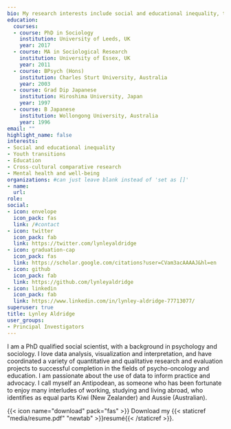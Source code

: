 ```yaml
---
bio: My research interests include social and educational inequality, transitions from education to employment, education, cross-cultural comparative research, and mental health/ wellbeing.  
education:
  courses:
  - course: PhD in Sociology
    institution: University of Leeds, UK
    year: 2017
  - course: MA in Sociological Research
    institution: University of Essex, UK
    year: 2011
  - course: BPsych (Hons)
    institution: Charles Sturt University, Australia
    year: 2003
  - course: Grad Dip Japanese
    institution: Hiroshima University, Japan
    year: 1997
  - course: B Japanese
    institution: Wollongong University, Australia
    year: 1996 
email: ""
highlight_name: false
interests:
- Social and educational inequality
- Youth transitions
- Education
- Cross-cultural comparative research
- Mental health and well-being
organizations: #can just leave blank instead of 'set as []'
- name: 
  url:
role: 
social:
- icon: envelope
  icon_pack: fas
  link: /#contact
- icon: twitter
  icon_pack: fab
  link: https://twitter.com/lynleyaldridge
- icon: graduation-cap
  icon_pack: fas
  link: https://scholar.google.com/citations?user=CVam3acAAAAJ&hl=en
- icon: github
  icon_pack: fab
  link: https://github.com/lynleyaldridge
- icon: linkedin
  icon_pack: fab
  link: https://www.linkedin.com/in/lynley-aldridge-77713077/
superuser: true
title: Lynley Aldridge
user_groups:
- Principal Investigators
---
```


I am a PhD qualified social scientist, with a background in psychology and sociology. I love data analysis, visualization and interpretation, and have coordinated a variety of  quantitative and qualitative research and evaluation projects to successful completion in the fields of psycho-oncology and education. I am passionate about the use of data to inform practice and advocacy. I call myself an Antipodean, as someone who has  been fortunate to enjoy many interludes of working, studying and living abroad, who identifies as equal parts Kiwi (New Zealander) and Aussie (Australian). 

{{< icon name="download" pack="fas" >}} Download my {{< staticref "media/resume.pdf" "newtab" >}}resumé{{< /staticref >}}.
